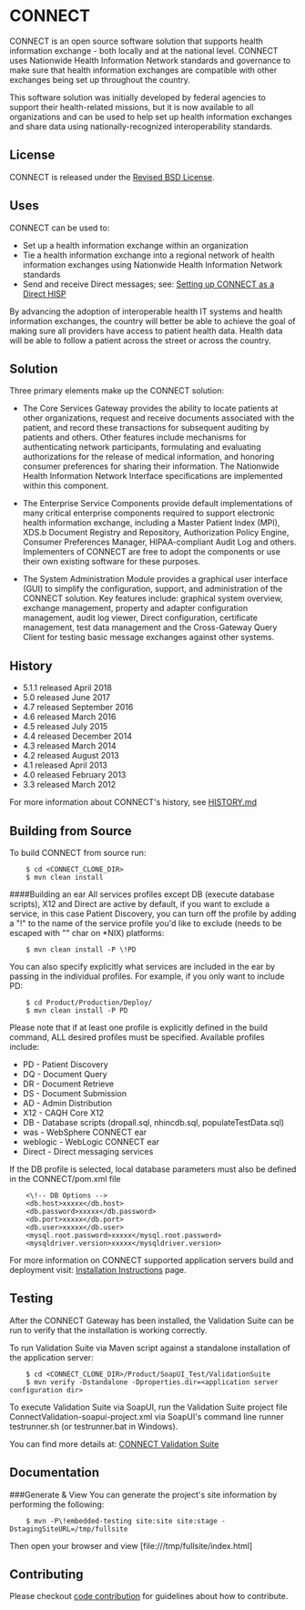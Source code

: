 CONNECT
=======

CONNECT is an open source software solution that supports health information exchange - both locally and at the national level. CONNECT uses Nationwide Health Information Network standards and governance to make sure that health information exchanges are compatible with other exchanges being set up throughout the country.

This software solution was initially developed by federal agencies to support their health-related missions, but it is now available to all organizations and can be used to help set up health information exchanges and share data using nationally-recognized interoperability standards.

License
-------

CONNECT is released under the [Revised BSD License](https://connectopensource.atlassian.net/wiki/x/mQCD).

Uses
----
CONNECT can be used to:

* Set up a health information exchange within an organization
* Tie a health information exchange into a regional network of health information exchanges using Nationwide Health Information Network standards
* Send and receive Direct messages; see: [Setting up CONNECT as a Direct HISP](/Product/Production/Services/DirectCore/README.md)

By advancing the adoption of interoperable health IT systems and health information exchanges, the country will better be able to achieve the goal of making sure all providers have access to patient health data. Health data will be able to follow a patient across the street or across the country.

Solution
--------
Three primary elements make up the CONNECT solution:

* The Core Services Gateway provides the ability to locate patients at other organizations, request and receive documents associated with the patient, and record these transactions for subsequent auditing by patients and others. Other features include mechanisms for authenticating network participants, formulating and evaluating authorizations for the release of medical information, and honoring consumer preferences for sharing their information. The Nationwide Health Information Network Interface specifications are implemented within this component.

* The Enterprise Service Components provide default implementations of many critical enterprise components required to support electronic health information exchange, including a Master Patient Index (MPI), XDS.b Document Registry and Repository, Authorization Policy Engine, Consumer Preferences Manager, HIPAA-compliant Audit Log and others. Implementers of CONNECT are free to adopt the components or use their own existing software for these purposes.

* The System Administration Module provides a graphical user interface (GUI) to simplify the configuration, support, and administration of the CONNECT solution. Key features include: graphical system overview, exchange management, property and adapter configuration management, audit log viewer, Direct configuration, certificate management, test data management and the Cross-Gateway Query Client for testing basic message exchanges against other systems.

History
-------
* 5.1.1 released April 2018
* 5.0 released June 2017
* 4.7 released September 2016
* 4.6 released March 2016
* 4.5 released July 2015
* 4.4 released December 2014
* 4.3 released March 2014
* 4.2 released August 2013
* 4.1 released April 2013
* 4.0 released February 2013
* 3.3 released March 2012

For more information about CONNECT's history, see [HISTORY.md](./HISTORY.md)

Building from Source
---------------
To build CONNECT from source run:

        $ cd <CONNECT_CLONE_DIR>
        $ mvn clean install

####Building an ear
All services profiles except DB (execute database scripts), X12 and Direct are active by default, if you want to exclude a service, in this case Patient Discovery, you can turn off the profile by adding a "!" to the name of the service profile you'd like to exclude (needs to be escaped with "\" char on *NIX) platforms:

        $ mvn clean install -P \!PD

You can also specify explicitly what services are included in the ear by passing in the individual profiles.  For example, if you only want to include PD:

        $ cd Product/Production/Deploy/
        $ mvn clean install -P PD
		
Please note that if at least one profile is explicitly defined in the build command, ALL desired profiles must be specified. Available profiles include:

* PD - Patient Discovery
* DQ - Document Query
* DR - Document Retrieve
* DS - Document Submission
* AD - Admin Distribution
* X12 - CAQH Core X12
* DB - Database scripts (dropall.sql, nhincdb.sql, populateTestData.sql)
* was - WebSphere CONNECT ear
* weblogic - WebLogic CONNECT ear
* Direct - Direct messaging services

If the DB profile is selected, local database parameters must also be defined in the CONNECT/pom.xml file

		<\!-- DB Options -->
        <db.host>xxxxx</db.host>
        <db.password>xxxxx</db.password>
        <db.port>xxxxx</db.port>
        <db.user>xxxxx</db.user>
        <mysql.root.password>xxxxx</mysql.root.password>
        <mysqldriver.version>xxxxx</mysqldriver.version>

For more information on CONNECT supported application servers build and deployment visit: [Installation Instructions](https://connectopensource.atlassian.net/wiki/x/YoAGAQ) page.
       

Testing
-------
After the CONNECT Gateway has been installed, the Validation Suite can be run to verify that the installation is working correctly. 

To run Validation Suite via Maven script against a standalone installation of the application server:

        $ cd <CONNECT_CLONE_DIR>/Product/SoapUI_Test/ValidationSuite
        $ mvn verify -Dstandalone -Dproperties.dir=<application server configuration dir>

To execute Validation Suite via SoapUI, run the Validation Suite project file ConnectValidation-soapui-project.xml via SoapUI's command line runner testrunner.sh (or testrunner.bat in Windows).

You can find more details at: [CONNECT Validation Suite](https://connectopensource.atlassian.net/wiki/x/I4Ch)


Documentation
-------------

###Generate & View
You can generate the project's site information by performing the following: 

        $ mvn -P\!embedded-testing site:site site:stage -DstagingSiteURL=/tmp/fullsite

Then open your browser and view [file:///tmp/fullsite/index.html]

Contributing
------------

Please checkout [code contribution](https://connectopensource.atlassian.net/wiki/x/7gCD) for guidelines about how to contribute.
